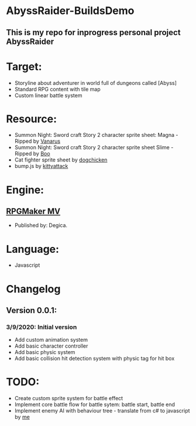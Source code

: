 # AbyssRaider-BuildsDemo
## This is my repo for inprogress personal project AbyssRaider

# Target:
- Storyline about adventurer in world full of dungeons called [Abyss] 
- Standard RPG content with tile map
- Custom linear battle system

# Resource:
- Summon Night: Sword craft Story 2 character sprite sheet: Magna - Ripped by [Vanarus](https://www.spriters-resource.com/game_boy_advance/snight2/sheet/20739/)
- Summon Night: Sword craft Story 2 character sprite sheet Slime - Ripped by [Boo](https://www.spriters-resource.com/game_boy_advance/snight/sheet/10258/)
- Cat fighter sprite sheet by [dogchicken](https://opengameart.org/content/cat-fighter-sprite-sheet)
- bump.js by [kittyattack](https://github.com/kittykatattack/bump)

# Engine: 
## [RPGMaker MV](https://www.rpgmakerweb.com/) 
- Published by: Degica.

# Language: 
- Javascript

# Changelog
## Version 0.0.1:
### 3/9/2020: Initial version
- Add custom animation system
- Add basic character controller
- Add basic physic system
- Add basic collision hit detection system with physic tag for hit box

# TODO:
- Create custom sprite system for battle effect
- Implement core battle flow for battle sytem: battle start, battle end
- Implement enemy AI with behaviour tree - translate from c# to javascript by [me](https://github.com/kultie/Unity-Behaviour-Tree)
